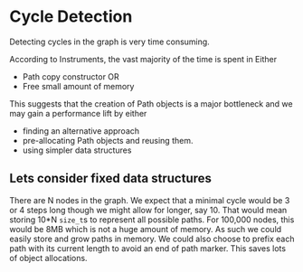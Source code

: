 # Cycle Detection
Detecting cycles in the graph is very time consuming.

According to Instruments, the vast majority of the time is spent in Either
* Path copy constructor OR
* Free small amount of memory

This suggests that the creation of Path objects is a major bottleneck and we may
gain a performance lift by either
- finding an alternative approach
- pre-allocating Path objects and reusing them.
- using simpler data structures

## Lets consider fixed data structures

There are N nodes in the graph.
We expect that a minimal cycle would be 3 or 4 steps long though we might allow for longer, say 10.
That would mean storing 10*N `size_t`s to represent all possible paths.
For 100,000 nodes, this would be 8MB which is not a huge amount of memory.
As such we could easily store and grow paths in memory.
We could also choose to prefix each path with its current length to avoid an end of path marker.
This saves lots of object allocations.
